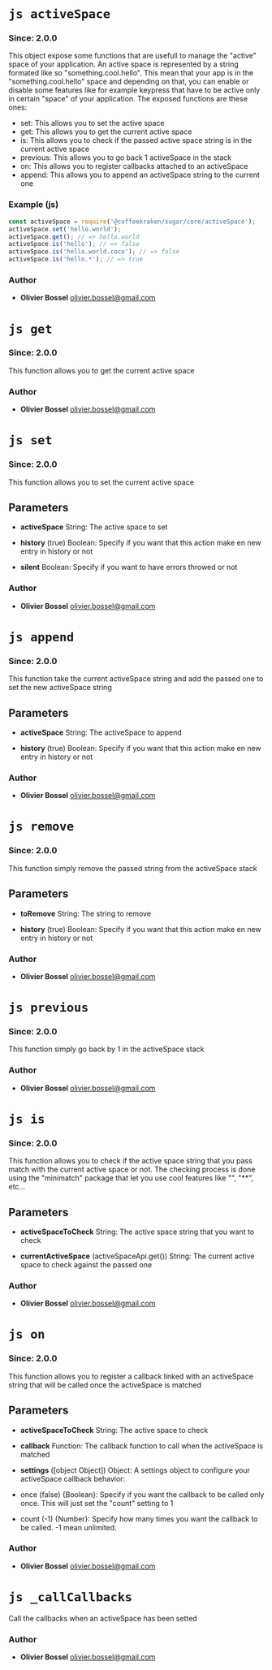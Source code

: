

<!-- @namespace    sugar.js.core -->
<!-- @name    activeSpace -->

# ```js activeSpace ```
### Since: 2.0.0

This object expose some functions that are usefull to manage the "active" space of your application.
An active space is represented by a string formated like so "something.cool.hello". This mean that your app is
in the "something.cool.hello" space and depending on that, you can enable or disable some features like for example
keypress that have to be active only in certain "space" of your application.
The exposed functions are these ones:
- set: This allows you to set the active space
- get: This allows you to get the current active space
- is: This allows you to check if the passed active space string is in the current active space
- previous: This allows you to go back 1 activeSpace in the stack
- on: This allows you to register callbacks attached to an activeSpace
- append: This allows you to append an activeSpace string to the current one


### Example (js)

```js
const activeSpace = require('@coffeekraken/sugar/core/activeSpace');
activeSpace.set('hello.world');
activeSpace.get(); // => hello.world
activeSpace.is('hello'); // => false
activeSpace.is('hello.world.coco'); // => false
activeSpace.is('hello.*'); // => true
```


### Author
- **Olivier Bossel** <a href="mailto:olivier.bossel@gmail.com">olivier.bossel@gmail.com</a> 




<!-- @name    get -->

# ```js get ```
### Since: 2.0.0

This function allows you to get the current active space




### Author
- **Olivier Bossel** <a href="mailto:olivier.bossel@gmail.com">olivier.bossel@gmail.com</a> 




<!-- @name    set -->

# ```js set ```
### Since: 2.0.0

This function allows you to set the current active space

## Parameters

- **activeSpace**  String: The active space to set

- **history** (true) Boolean: Specify if you want that this action make en new entry in history or not

- **silent**  Boolean: Specify if you want to have errors throwed or not




### Author
- **Olivier Bossel** <a href="mailto:olivier.bossel@gmail.com">olivier.bossel@gmail.com</a> 




<!-- @name    append -->

# ```js append ```
### Since: 2.0.0

This function take the current activeSpace string and add the passed one to set the new activeSpace string

## Parameters

- **activeSpace**  String: The activeSpace to append

- **history** (true) Boolean: Specify if you want that this action make en new entry in history or not




### Author
- **Olivier Bossel** <a href="mailto:olivier.bossel@gmail.com">olivier.bossel@gmail.com</a> 




<!-- @name    remove -->

# ```js remove ```
### Since: 2.0.0

This function simply remove the passed string from the activeSpace stack

## Parameters

- **toRemove**  String: The string to remove

- **history** (true) Boolean: Specify if you want that this action make en new entry in history or not




### Author
- **Olivier Bossel** <a href="mailto:olivier.bossel@gmail.com">olivier.bossel@gmail.com</a> 




<!-- @name    previous -->

# ```js previous ```
### Since: 2.0.0

This function simply go back by 1 in the activeSpace stack




### Author
- **Olivier Bossel** <a href="mailto:olivier.bossel@gmail.com">olivier.bossel@gmail.com</a> 




<!-- @name    is -->

# ```js is ```
### Since: 2.0.0

This function allows you to check if the active space string that you pass match with the current active space or not.
The checking process is done using the "minimatch" package that let you use cool features like "", "**", etc...

## Parameters

- **activeSpaceToCheck**  String: The active space string that you want to check

- **currentActiveSpace** (activeSpaceApi.get()) String: The current active space to check against the passed one




### Author
- **Olivier Bossel** <a href="mailto:olivier.bossel@gmail.com">olivier.bossel@gmail.com</a> 




<!-- @name    on -->

# ```js on ```
### Since: 2.0.0

This function allows you to register a callback linked with an activeSpace string
that will be called once the activeSpace is matched

## Parameters

- **activeSpaceToCheck**  String: The active space to check

- **callback**  Function: The callback function to call when the activeSpace is matched

- **settings** ([object Object]) Object: A settings object to configure your activeSpace callback behavior:
- once (false) {Boolean}: Specify if you want the callback to be called only once. This will just set the "count" setting to 1
- count (-1) {Number}: Specify how many times you want the callback to be called. -1 mean unlimited.




### Author
- **Olivier Bossel** <a href="mailto:olivier.bossel@gmail.com">olivier.bossel@gmail.com</a> 




<!-- @name    _callCallbacks -->

# ```js _callCallbacks ```


Call the callbacks when an activeSpace has been setted




### Author
- **Olivier Bossel** <a href="mailto:olivier.bossel@gmail.com">olivier.bossel@gmail.com</a> 

